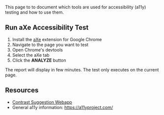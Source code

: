 This page to to document which tools are used for accessibility (a11y) testing and how to use them.

## Run aXe Accessibility Test ##
1. Install the [aXe](https://chrome.google.com/webstore/detail/axe/lhdoppojpmngadmnindnejefpokejbdd/related?hl=en-US) extension for Google Chrome
1. Navigate to the page you want to test
1. Open Chrome's devtools
1. Select the aXe tab
1. Click the **ANALYZE** button

The report will display in few minutes.  The test only executes on the current page.

## Resources

* [Contrast Suggestion Webapp](https://app.contrast-finder.org/?lang=en)
* General a11y information: https://a11yproject.com/